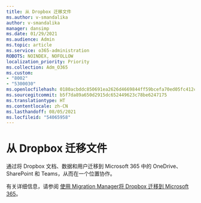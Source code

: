 ```yaml
---
title: 从 Dropbox 迁移文件
ms.author: v-smandalika
author: v-smandalika
manager: dansimp
ms.date: 01/29/2021
ms.audience: Admin
ms.topic: article
ms.service: o365-administration
ROBOTS: NOINDEX, NOFOLLOW
localization_priority: Priority
ms.collection: Adm_O365
ms.custom:
- "8002"
- "5300030"
ms.openlocfilehash: 0180acbddc850691ea2626d4669844ff59bcefa70ed05fc412c3680cc179f22f
ms.sourcegitcommit: b5f7da89a650d2915dc652449623c78be6247175
ms.translationtype: HT
ms.contentlocale: zh-CN
ms.lasthandoff: 08/05/2021
ms.locfileid: "54065958"
---
```

# <a name="migrate-files-from-dropbox"></a>从 Dropbox 迁移文件

通过将 Dropbox 文档、数据和用户迁移到 Microsoft 365 中的 OneDrive、SharePoint 和 Teams，从而在一个位置协作。

有关详细信息，请参阅 [使用 Migration Manager将 Dropbox 迁移到 Microsoft 365](/sharepointmigration/mm-dropbox-overview)。

